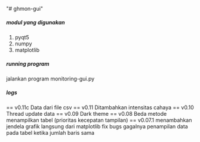 "# ghmon-gui" 

##### modul yang digunakan #####
1. pyqt5
2. numpy
3. matplotlib

##### running program #####
jalankan program monitoring-gui.py

##### logs #####
== v0.11c
Data dari file csv
== v0.11
Ditambahkan intensitas cahaya
== v0.10
Thread update data
== v0.09
Dark theme
== v0.08
Beda metode menampilkan tabel (prioritas kecepatan tampilan)
== v0.07.1
menambahkan jendela grafik langsung dari matplotlib
fix bugs gagalnya penampilan data pada tabel ketika jumlah baris sama


